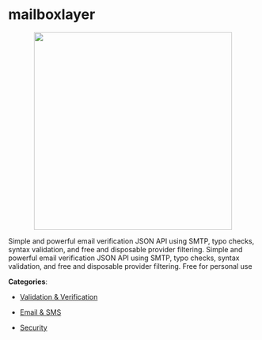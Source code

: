 # mailboxlayer
<p align="center">
    <img width="400" src="https://raw.githubusercontent.com/apis-list/apis-list/apis/mailboxlayer/logo_256x256.png" />
</p>

Simple and powerful email verification JSON API using SMTP, typo checks, syntax validation, and free and disposable provider filtering. Simple and powerful email verification JSON API using SMTP, typo checks, syntax validation, and free and disposable provider filtering.  Free for personal use



**Categories**:

- [Validation & Verification](https://github.com/apis-list/apis-list#validation-and-verification)

- [Email & SMS](https://github.com/apis-list/apis-list#email-and-sms)

- [Security](https://github.com/apis-list/apis-list#security)



